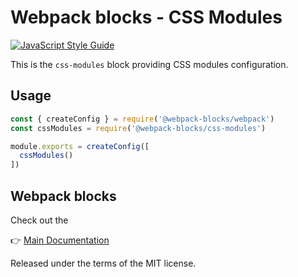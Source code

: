 # Webpack blocks - CSS Modules

[![JavaScript Style Guide](https://img.shields.io/badge/code%20style-standard-brightgreen.svg)](http://standardjs.com/)

This is the `css-modules` block providing CSS modules configuration.


## Usage

```js
const { createConfig } = require('@webpack-blocks/webpack')
const cssModules = require('@webpack-blocks/css-modules')

module.exports = createConfig([
  cssModules()
])
```


## Webpack blocks

Check out the

👉 [Main Documentation](https://github.com/andywer/webpack-blocks)

Released under the terms of the MIT license.
